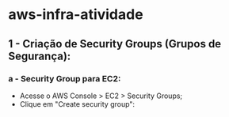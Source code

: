 # aws-infra-atividade

## 1 - Criação de Security Groups (Grupos de Segurança):

### a - Security Group para EC2:

* Acesse o AWS Console > EC2 > Security Groups;
* Clique em "Create security group":
  

